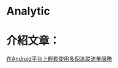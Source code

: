 # Analytic

# 介紹文章：
[在Android平台上輕鬆使用多個追蹤流量服務](https://medium.com/@fantasy1022/%E5%9C%A8android%E5%B9%B3%E5%8F%B0%E4%B8%8A%E8%BC%95%E9%AC%86%E4%BD%BF%E7%94%A8%E5%A4%9A%E5%80%8B%E8%BF%BD%E8%B9%A4%E6%B5%81%E9%87%8F%E6%9C%8D%E5%8B%99-e46268e4cbac)
